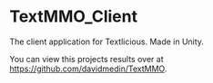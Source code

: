 # TextMMO_Client
The client application for Textlicious. Made in Unity.

You can view this projects results over at https://github.com/davidmedin/TextMMO.
